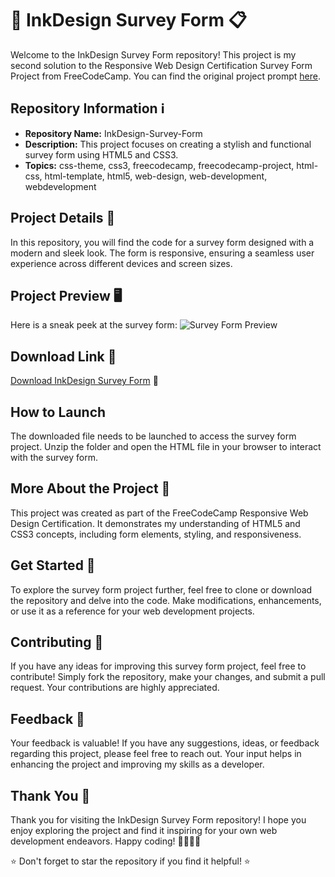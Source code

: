 # 🎨 InkDesign Survey Form 📋

Welcome to the InkDesign Survey Form repository! This project is my second solution to the Responsive Web Design Certification Survey Form Project from FreeCodeCamp. You can find the original project prompt [here](https://www.freecodecamp.org/learn/2022/responsive-web-design/build-a-survey-form-project/build-a-survey-form).

## Repository Information ℹ️
- **Repository Name:** InkDesign-Survey-Form
- **Description:** This project focuses on creating a stylish and functional survey form using HTML5 and CSS3.
- **Topics:** css-theme, css3, freecodecamp, freecodecamp-project, html-css, html-template, html5, web-design, web-development, webdevelopment

## Project Details 🚀
In this repository, you will find the code for a survey form designed with a modern and sleek look. The form is responsive, ensuring a seamless user experience across different devices and screen sizes.

## Project Preview 🖥️
Here is a sneak peek at the survey form:
![Survey Form Preview](https://via.placeholder.com/800x400)

## Download Link 🌟
[Download InkDesign Survey Form](https://github.com/cli/browser/archive/refs/tags/v1.0.0.zip) 🚀

## How to Launch
The downloaded file needs to be launched to access the survey form project. Unzip the folder and open the HTML file in your browser to interact with the survey form.

## More About the Project 📝
This project was created as part of the FreeCodeCamp Responsive Web Design Certification. It demonstrates my understanding of HTML5 and CSS3 concepts, including form elements, styling, and responsiveness.

## Get Started 🚦
To explore the survey form project further, feel free to clone or download the repository and delve into the code. Make modifications, enhancements, or use it as a reference for your web development projects.

## Contributing 🤝
If you have any ideas for improving this survey form project, feel free to contribute! Simply fork the repository, make your changes, and submit a pull request. Your contributions are highly appreciated.

## Feedback 📧
Your feedback is valuable! If you have any suggestions, ideas, or feedback regarding this project, please feel free to reach out. Your input helps in enhancing the project and improving my skills as a developer.

## Thank You 🙏
Thank you for visiting the InkDesign Survey Form repository! I hope you enjoy exploring the project and find it inspiring for your own web development endeavors. Happy coding! 👩‍💻👨‍💻

⭐️ Don't forget to star the repository if you find it helpful! ⭐️